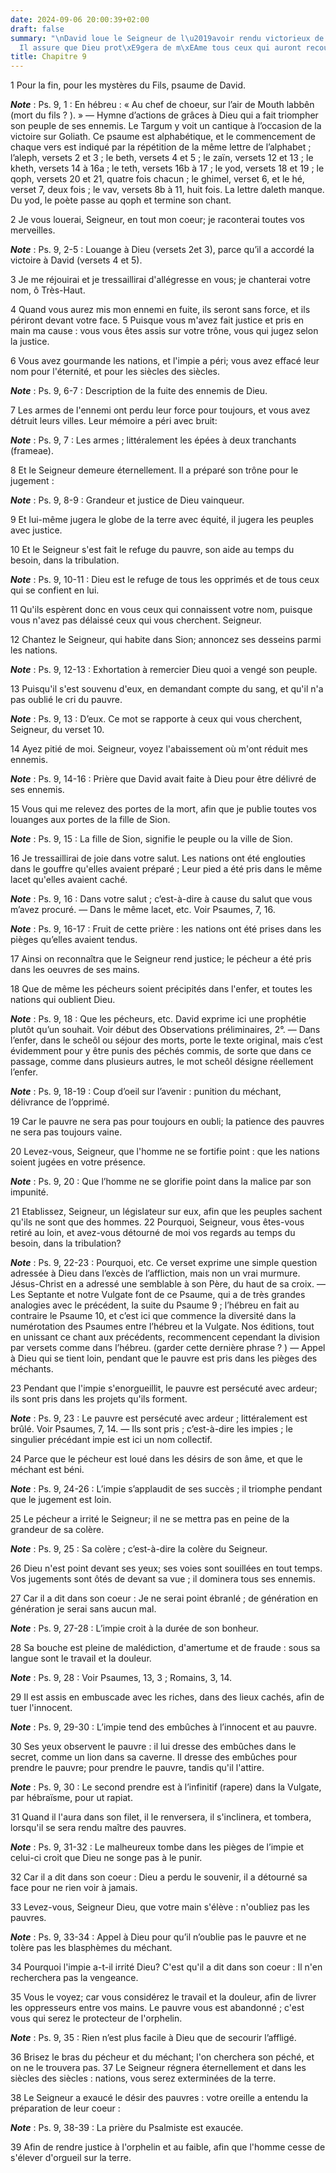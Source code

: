 ```yaml
---
date: 2024-09-06 20:00:39+02:00
draft: false
summary: "\nDavid loue le Seigneur de l\u2019avoir rendu victorieux de ses ennemis.\n\
  Il assure que Dieu prot\xE9gera de m\xEAme tous ceux qui auront recours \xE0 lui.\n"
title: Chapitre 9
---
```





1 Pour la fin, pour les mystères du Fils, psaume de David.

***Note*** :  Ps. 9, 1 : En hébreu : « Au chef de choeur, sur l’air de Mouth labbên (mort du fils ? ). » ― Hymne d’actions de grâces à Dieu qui a fait triompher son peuple de ses ennemis. Le Targum y voit un cantique à l’occasion de la victoire sur Goliath. Ce psaume est alphabétique, et le commencement de chaque vers est indiqué par la répétition de la même lettre de l’alphabet ; l’aleph, versets 2 et 3 ; le beth, versets 4 et 5 ; le zaïn, versets 12 et 13 ; le kheth, versets 14 à 16a ; le teth, versets 16b à 17 ; le yod, versets 18 et 19 ; le qoph, versets 20 et 21, quatre fois chacun ; le ghimel, verset 6, et le hé, verset 7, deux fois ; le vav, versets 8b à 11, huit fois. La lettre daleth manque. Du yod, le poète passe au qoph et termine son chant.


2 Je vous louerai, Seigneur, en tout mon coeur; je raconterai toutes vos merveilles.

***Note*** :  Ps. 9, 2-5 : Louange à Dieu (versets 2et 3), parce qu’il a accordé la victoire à David (versets 4 et 5).

3 Je me réjouirai et je tressaillirai d'allégresse en vous; je chanterai votre nom, ô Très-Haut.


4 Quand vous aurez mis mon ennemi en fuite, ils seront sans force, et ils périront devant votre face. 5 Puisque vous m'avez fait justice et pris en main ma cause : vous vous êtes assis sur votre trône, vous qui jugez selon la justice.


6 Vous avez gourmande les nations, et l'impie a péri; vous avez effacé leur nom pour l'éternité, et pour les siècles des siècles.

***Note*** :  Ps. 9, 6-7 : Description de la fuite des ennemis de Dieu.

7 Les armes de l'ennemi ont perdu leur force pour toujours, et vous avez détruit leurs villes. Leur mémoire a péri avec bruit:

***Note*** :  Ps. 9, 7 : Les armes ; littéralement les épées à deux tranchants (frameae).


8 Et le Seigneur demeure éternellement. Il a préparé son trône pour le jugement :

***Note*** :  Ps. 9, 8-9 : Grandeur et justice de Dieu vainqueur.

9 Et lui-même jugera le globe de la terre avec équité, il jugera les peuples avec justice.


10 Et le Seigneur s'est fait le refuge du pauvre, son aide au temps du besoin, dans la tribulation.

***Note*** :  Ps. 9, 10-11 : Dieu est le refuge de tous les opprimés et de tous ceux qui se confient en lui.

11 Qu'ils espèrent donc en vous ceux qui connaissent votre nom, puisque vous n'avez pas délaissé ceux qui vous cherchent. Seigneur.


12 Chantez le Seigneur, qui habite dans Sion; annoncez ses desseins parmi les nations.

***Note*** :  Ps. 9, 12-13 : Exhortation à remercier Dieu quoi a vengé son peuple.

13 Puisqu'il s'est souvenu d'eux, en demandant compte du sang, et qu'il n'a pas oublié le cri du pauvre.

***Note*** :  Ps. 9, 13 : D’eux. Ce mot se rapporte à ceux qui vous cherchent, Seigneur, du verset 10.


14 Ayez pitié de moi. Seigneur, voyez l'abaissement où m'ont réduit mes ennemis.

***Note*** :  Ps. 9, 14-16 : Prière que David avait faite à Dieu pour être délivré de ses ennemis.

15 Vous qui me relevez des portes de la mort, afin que je publie toutes vos louanges aux portes de la fille de Sion.

***Note*** :  Ps. 9, 15 : La fille de Sion, signifie le peuple ou la ville de Sion.


16 Je tressaillirai de joie dans votre salut. Les nations ont été englouties dans le gouffre qu'elles avaient préparé ; Leur pied a été pris dans le même lacet qu'elles avaient caché.

***Note*** :  Ps. 9, 16 : Dans votre salut ; c’est-à-dire à cause du salut que vous m’avez procuré. ― Dans le même lacet, etc. Voir Psaumes, 7, 16.

***Note*** :  Ps. 9, 16-17 : Fruit de cette prière : les nations ont été prises dans les pièges qu’elles avaient tendus.

17 Ainsi on reconnaîtra que le Seigneur rend justice; le pécheur a été pris dans les oeuvres de ses mains.


18 Que de même les pécheurs soient précipités dans l'enfer, et toutes les nations qui oublient Dieu.

***Note*** :  Ps. 9, 18 : Que les pécheurs, etc. David exprime ici une prophétie plutôt qu’un souhait. Voir début des Observations préliminaires, 2°. ― Dans l’enfer, dans le scheôl ou séjour des morts, porte le texte original, mais c’est évidemment pour y être punis des péchés commis, de sorte que dans ce passage, comme dans plusieurs autres, le mot scheôl désigne réellement l’enfer.

***Note*** :  Ps. 9, 18-19 : Coup d’oeil sur l’avenir : punition du méchant, délivrance de l’opprimé.

19 Car le pauvre ne sera pas pour toujours en oubli; la patience des pauvres ne sera pas toujours vaine.


20 Levez-vous, Seigneur, que l'homme ne se fortifie point : que les nations soient jugées en votre présence.

***Note*** :  Ps. 9, 20 : Que l’homme ne se glorifie point dans la malice par son impunité.

21 Etablissez, Seigneur, un législateur sur eux, afin que les peuples sachent qu'ils ne sont que des hommes. 22 Pourquoi, Seigneur, vous êtes-vous retiré au loin, et avez-vous détourné de moi vos regards au temps du besoin, dans la tribulation?

***Note*** :  Ps. 9, 22-23 : Pourquoi, etc. Ce verset exprime une simple question adressée à Dieu dans l’excès de l’affliction, mais non un vrai murmure. Jésus-Christ en a adressé une semblable à son Père, du haut de sa croix. ― Les Septante et notre Vulgate font de ce Psaume, qui a de très grandes analogies avec le précédent, la suite du Psaume 9 ; l’hébreu en fait au contraire le Psaume 10, et c’est ici que commence la diversité dans la numérotation des Psaumes entre l’hébreu et la Vulgate. Nos éditions, tout en unissant ce chant aux précédents, recommencent cependant la division par versets comme dans l’hébreu. (garder cette dernière phrase ? ) ― Appel à Dieu qui se tient loin, pendant que le pauvre est pris dans les pièges des méchants.

23 Pendant que l'impie s'enorgueillit, le pauvre est persécuté avec ardeur; ils sont pris dans les projets qu'ils forment.

***Note*** :  Ps. 9, 23 : Le pauvre est persécuté avec ardeur ; littéralement est brûlé. Voir Psaumes, 7, 14. ― Ils sont pris ; c’est-à-dire les impies ; le singulier précédant impie est ici un nom collectif.


24 Parce que le pécheur est loué dans les désirs de son âme, et que le méchant est béni.

***Note*** :  Ps. 9, 24-26 : L’impie s’applaudit de ses succès ; il triomphe pendant que le jugement est loin.

25 Le pécheur a irrité le Seigneur; il ne se mettra pas en peine de la grandeur de sa colère.

***Note*** :  Ps. 9, 25 : Sa colère ; c’est-à-dire la colère du Seigneur.

26 Dieu n'est point devant ses yeux; ses voies sont souillées en tout temps. Vos jugements sont ôtés de devant sa vue ; il dominera tous ses ennemis.


27 Car il a dit dans son coeur : Je ne serai point ébranlé ; de génération en génération je serai sans aucun mal.

***Note*** :  Ps. 9, 27-28 : L’impie croit à la durée de son bonheur.


28 Sa bouche est pleine de malédiction, d'amertume et de fraude : sous sa langue sont le travail et la douleur.

***Note*** :  Ps. 9, 28 : Voir Psaumes, 13, 3 ; Romains, 3, 14.

29 Il est assis en embuscade avec les riches, dans des lieux cachés, afin de tuer l'innocent.

***Note*** :  Ps. 9, 29-30 : L’impie tend des embûches à l’innocent et au pauvre.


30 Ses yeux observent le pauvre : il lui dresse des embûches dans le secret, comme un lion dans sa caverne. Il dresse des embûches pour prendre le pauvre; pour prendre le pauvre, tandis qu'il l'attire.

***Note*** :  Ps. 9, 30 : Le second prendre est à l’infinitif (rapere) dans la Vulgate, par hébraïsme, pour ut rapiat.


31 Quand il l'aura dans son filet, il le renversera, il s'inclinera, et tombera, lorsqu'il se sera rendu maître des pauvres.

***Note*** :  Ps. 9, 31-32 : Le malheureux tombe dans les pièges de l’impie et celui-ci croit que Dieu ne songe pas à le punir.

32 Car il a dit dans son coeur : Dieu a perdu le souvenir, il a détourné sa face pour ne rien voir à jamais.


33 Levez-vous, Seigneur Dieu, que votre main s'élève : n'oubliez pas les pauvres.

***Note*** :  Ps. 9, 33-34 : Appel à Dieu pour qu’il n’oublie pas le pauvre et ne tolère pas les blasphèmes du méchant.

34 Pourquoi l'impie a-t-il irrité Dieu? C'est qu'il a dit dans son coeur : Il n'en recherchera pas la vengeance.


35 Vous le voyez; car vous considérez le travail et la douleur, afin de livrer les oppresseurs entre vos mains. Le pauvre vous est abandonné ; c'est vous qui serez le protecteur de l'orphelin.

***Note*** :  Ps. 9, 35 : Rien n’est plus facile à Dieu que de secourir l’affligé.


36 Brisez le bras du pécheur et du méchant; l'on cherchera son péché, et on ne le trouvera pas. 37 Le Seigneur régnera éternellement et dans les siècles des siècles : nations, vous serez exterminées de la terre.


38 Le Seigneur a exaucé le désir des pauvres : votre oreille a entendu la préparation de leur coeur :

***Note*** :  Ps. 9, 38-39 : La prière du Psalmiste est exaucée.

39 Afin de rendre justice à l'orphelin et au faible, afin que l'homme cesse de s'élever d'orgueil sur la terre.

